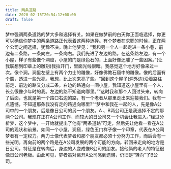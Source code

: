 ```yaml
---
title: 两条道路
date: 2020-02-15T20:54:12+08:00
draft: false
---
```


梦中强调两条道路的梦大多和选择有关。如果在做梦前的白天你正面临选择，你更可以确信你梦中的两条道路正代表着这两种选择。有个梦者在求职的时候，正在两个公司之间选择，犹豫不决。晚上他梦见：“我和另一个人一起走进一条小巷，前边有二条路，一条向左，一条向右。我们先进了左边的路。在这条路左边，有一个小屋，样子有些像个洞窟，小屋的门是绿色石的，上面好像还雕了一些困案。”(让我联想到印章上的雕刻)我拉开门，里面光线很暗。我感觉这个地方好像来过一次。像个洞。洞里左壁上有两个力士的雕像，好像佛教石窟中的雕像。像的后面有个窗，透进一些光亮。我想，比上次来亮了些。“回到这个屋子(洞外边)沿着路往前走，前边的路又分成二条，右边的路通向一间小屋。我知道这小屋里有一个人，长么很像少年时的我。左边的路不知道向哪里。”“这时我和那个人回过头来，转向了后面，也就是第一个路口右边的路，有一个老者从那里走出来迎接我们。我有一点遗憾，不知道那条我没有走的路通向哪里?”“梦中和我在一起的人，先是像A公司中的一个朋友，后是像日公司的另一个朋友。A 、B两公司正是我选择不定的那两个公司。我现在正在A公司工作，而较大的日公司又一个机会让我进入。”经过分析梦，这个梦中，一开始就提出了他有“两条道路”可走，然后先让他看一看在A公司的现状和前景。如同一个小屋，洞窟，绿色玉门样子像一个印章，代表在A公司梦者有一定权力。两力士像代表梦者和那个朋友都必须十分努力工作，而后会有一些光明。再向前的两个路是在A公司发展的两个可能的方向。转回来走向的地方是日公司，特征是在转向后，身边的人变成像B公司的朋友。接他俩的老人的特征很像日公司老板。由此可见，梦者虽对离开A公司感到遗憾，仍旧是“转向”了B公司。